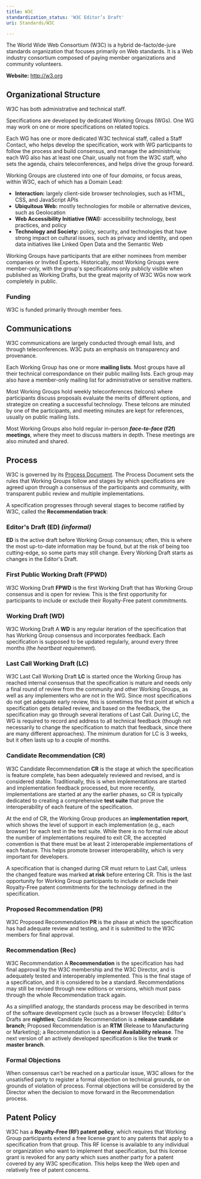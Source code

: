 ```yaml
---
title: W3C
standardization_status: 'W3C Editor’s Draft'
uri: Standards/W3C

---
```

The World Wide Web Consortium (W3C) is a hybrid de-facto/de-jure standards organization that focuses primarily on Web standards. It is a Web industry consortium composed of paying member organizations and community volunteers.

**Website:** <http://w3.org>

## Organizational Structure

W3C has both administrative and technical staff.

Specifications are developed by dedicated Working Groups (WGs). One WG may work on one or more specifications on related topics.

Each WG has one or more dedicated W3C technical staff, called a Staff Contact, who helps develop the specification, work with WG participants to follow the process and build consensus, and manage the administrivia; each WG also has at least one Chair, usually not from the W3C staff, who sets the agenda, chairs teleconferences, and helps drive the group forward.

Working Groups are clustered into one of four *domains*, or focus areas, within W3C, each of which has a Domain Lead:

-   **Interaction:** largely client-side browser technologies, such as HTML, CSS, and JavaScript APIs
-   **Ubiquitous Web:** mostly technologies for mobile or alternative devices, such as Geolocation
-   **Web Accessibility Initiative (WAI):** accessibility technology, best practices, and policy
-   **Technology and Society:** policy, security, and technologies that have strong impact on cultural issues, such as privacy and identity, and open data initiatives like Linked Open Data and the Semantic Web

Working Groups have participants that are either nominees from member companies or Invited Experts. Historically, most Working Groups were member-only, with the group's specifications only publicly visible when published as Working Drafts, but the great majority of W3C WGs now work completely in public.

### Funding

W3C is funded primarily through member fees.

## Communications

W3C communications are largely conducted through email lists, and through teleconferences. W3C puts an emphasis on transparency and provenance.

Each Working Group has one or more **mailing lists**. Most groups have all their technical correspondance on their public mailing lists. Each group may also have a member-only mailing list for administrative or sensitive matters.

Most Working Groups hold weekly teleconferences (telcons) where participants discuss proposals evaluate the merits of different options, and strategize on creating a successful technology. These telcons are minuted by one of the participants, and meeting minutes are kept for references, usually on public mailing lists.

Most Working Groups also hold regular in-person ***face-to-face* (f2f) meetings**, where they meet to discuss matters in depth. These meetings are also minuted and shared.

## Process

W3C is governed by its [Process Document](http://www.w3.org/Consortium/Process/). The Process Document sets the rules that Working Groups follow and stages by which specifications are agreed upon through a consensus of the participants and community, with transparent public review and multiple implementations.

A specification progresses through several stages to become ratified by W3C, called the **Recommendation track**:

### <span id="ed">Editor's Draft (ED)</span> *(informal)*

**ED** is the active draft before Working Group consensus; often, this is where the most up-to-date information may be found, but at the risk of being too cutting-edge, so some parts may still change. Every Working Draft starts as changes in the Editor's Draft.

### <span id="fpwd">First Public Working Draft (FPWD)</span>

<span class="standardization_status" title="W3C Working Draft">W3C Working Draft</span> **FPWD** is the first Working Draft that has Working Group consensus and is open for review. This is the first opportunity for participants to include or exclude their Royalty-Free patent commitments.

### <span id="wd">Working Draft (WD)</span>

<span class="standardization_status" title="W3C Working Draft">W3C Working Draft</span> A **WD** is any regular iteration of the specification that has Working Group consensus and incorporates feedback. Each specification is supposed to be updated regularly, around every three months (the *heartbeat requirement*).

### <span id="lc">Last Call Working Draft (LC)</span>

<span class="standardization_status" title="W3C Last Call Working Draft">W3C Last Call Working Draft</span> **LC** is started once the Working Group has reached internal consensus that the specification is mature and needs only a final round of review from the community and other Working Groups, as well as any implementers who are not in the WG. Since most specifications do not get adequate early review, this is sometimes the first point at which a specification gets detailed review, and based on the feedback, the specification may go through several iterations of Last Call. During LC, the WG is required to record and address to all technical feedback (though not necessarily to change the specification to match that feedback, since there are many different approaches). The minimum duration for LC is 3 weeks, but it often lasts up to a couple of months.

### <span id="cr">Candidate Recommendation (CR)</span>

<span class="standardization_status" title="W3C Candidate Recommendation">W3C Candidate Recommendation</span> **CR** is the stage at which the specification is feature complete, has been adequately reviewed and revised, and is considered stable. Traditionally, this is when implementations are started and implementation feedback processed, but more recently, implementations are started at any the earlier phases, so CR is typically dedicated to creating a comprehensive **test suite** that prove the interoperability of each feature of the specification.

At the end of CR, the Working Group produces an **implementation report**, which shows the level of support in each implementation (e.g., each browser) for each test in the test suite. While there is no formal rule about the number of implementations required to exit CR, the accepted convention is that there must be at least 2 interoperable implementations of each feature. This helps promote browser interoperability, which is very important for developers.

A specification that is changed during CR must return to Last Call, unless the changed feature was marked **at risk** before entering CR. This is the last opportunity for Working Group participants to include or exclude their Royalty-Free patent commitments for the technology defined in the specification.

### <span id="pr">Proposed Recommendation (PR)</span>

<span class="standardization_status" title="W3C Proposed Recommendation">W3C Proposed Recommendation</span> **PR** is the phase at which the specification has had adequate review and testing, and it is submitted to the W3C members for final approval.

### <span id="rec">Recommendation (Rec)</span>

<span class="standardization_status" title="W3C Recommendation">W3C Recommendation</span> A **Recommendation** is the specification has had final approval by the W3C membership and the W3C Director, and is adequately tested and interoperably implemented. This is the final stage of a specification, and it is considered to be a standard. Recommendations may still be revised through new editions or versions, which must pass through the whole Recommendation track again.

As a simplified analogy, the standards process may be described in terms of the software development cycle (such as a browser lifecycle): Editor's Drafts are **nightlies**; Candidate Recommendation is a **release candidate branch**; Proposed Recommendation is an **RTM** (Release to Manufacturing or Marketing); a Recommendation is a **General Availability release**. The next version of an actively developed specification is like the **trunk** or **master branch**.

### Formal Objections

When consensus can't be reached on a particular issue, W3C allows for the unsatisfied party to register a formal objection on technical grounds, or on grounds of violation of process. Formal objections will be considered by the Director when the decision to move forward in the Recommendation process.

## Patent Policy

W3C has a **Royalty-Free (RF) patent policy**, which requires that Working Group participants extend a free license grant to any patents that apply to a specification from that group. This RF license is available to any individual or organization who want to implement that specification, but this license grant is revoked for any party which sues another party for a patent covered by any W3C specification. This helps keep the Web open and relatively free of patent concerns.
